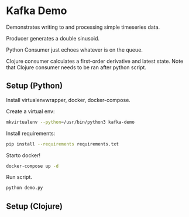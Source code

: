 # Kafka Demo

Demonstrates writing to and processing simple timeseries data.

Producer generates a double sinusoid.

Python Consumer just echoes whatever is on the queue.

Clojure consumer calculates a first-order derivative and latest state.
Note that Clojure consumer needs to be ran after python script.

## Setup (Python)

Install virtualenvwrapper, docker, docker-compose.

Create a virtual env:
```bash
mkvirtualenv --python=/usr/bin/python3 kafka-demo
```

Install requirements:
```bash
pip install --requirements requirements.txt
```

Starto docker!
```bash
docker-compose up -d
```

Run script.
```bash
python demo.py
```
## Setup (Clojure)
